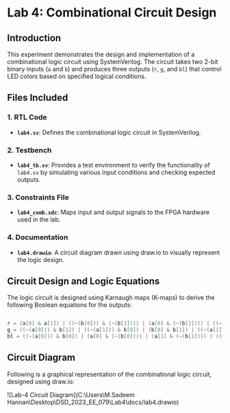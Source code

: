 # Lab 4: Combinational Circuit Design

## Introduction
This experiment demonstrates the design and implementation of a combinational logic circuit using SystemVerilog. The circuit takes two 2-bit binary inputs (`a` and `b`) and produces three outputs (`r`, `g`, and `bl`) that control LED colors based on specified logical conditions.

## Files Included
### 1. RTL Code
- **`lab4.sv`**: Defines the combinational logic circuit in SystemVerilog.

### 2. Testbench
- **`lab4_tb.sv`**: Provides a test environment to verify the functionality of `lab4.sv` by simulating various input conditions and checking expected outputs.

### 3. Constraints File
- **`lab4_comb.xdc`**: Maps input and output signals to the FPGA hardware used in the lab.

### 4. Documentation
- **`lab4.drawio`**: A circuit diagram drawn using draw.io to visually represent the logic design.

## Circuit Design and Logic Equations
The logic circuit is designed using Karnaugh maps (K-maps) to derive the following Boolean equations for the outputs:

```verilog

r = (a[0] & a[1]) | ((~(b[0])) & (~(b[1]))) | (a[0] & (~(b[1]))) | ((~(b[0])) & a[1]) | (a[1] & (~(b[1])));
g = ((~(a[0])) & b[1]) | ((~(a[1])) & b[0]) | (b[0] & b[1]) | ((~(a[1])) & b[1]) | ((~(a[0])) & (~(a[1])));
bl = ((~(a[0])) & b[0]) | (a[0] & (~(b[0]))) | (a[1] & (~(b[1]))) | ((~(a[1])) & b[1]);
```

## Circuit Diagram
Following is a graphical representation of the combinational logic circuit, designed using draw.io:

![Lab-4 Circuit Diagram](C:\Users\M.Sadeem Hannan\Desktop\DSD_2023_EE_079\Lab4\docs/lab4.drawio) 


